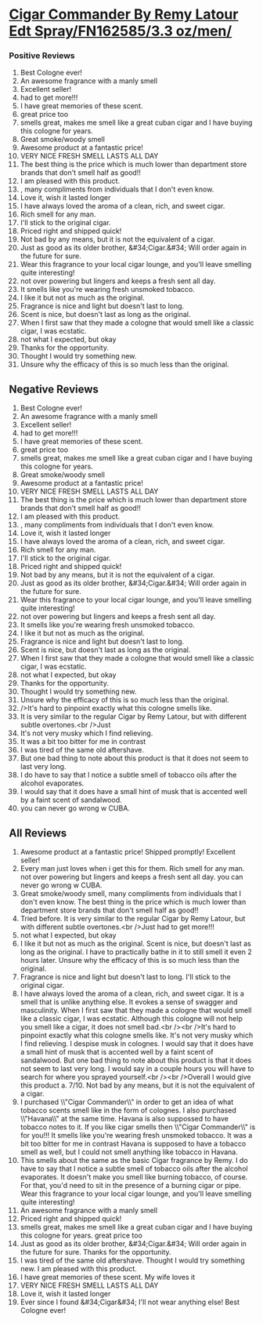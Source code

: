 # [Cigar Commander By Remy Latour Edt Spray/FN162585/3.3 oz/men/](https://products.checkmycream.com/products/Cigar-Commander-By-Remy-Latour-Edt-SprayFN1625853.3-ozmen.html)

### Positive Reviews

<ol>
      <li>Best Cologne ever!</li>
      <li>An awesome fragrance with a manly smell</li>
      <li>Excellent seller!</li>
      <li>had to get more!!!</li>
      <li>I have great memories of these scent.</li>
      <li>great price too</li>
      <li>smells great, makes me smell like a great cuban cigar and I have buying this cologne for years.</li>
      <li>Great smoke/woody smell</li>
      <li>Awesome product at a fantastic price!</li>
      <li>VERY NICE FRESH SMELL LASTS ALL DAY</li>
      <li>The best thing is the price which is much lower than department store brands that don&#x27;t smell half as good!!</li>
      <li>I am pleased with this product.</li>
      <li>, many compliments from individuals that I don&#x27;t even know.</li>
      <li>Love it, wish it lasted longer</li>
      <li>I have always loved the aroma of a clean, rich, and sweet cigar.</li>
      <li>Rich smell for any man.</li>
      <li>I&#x27;ll stick to the original cigar.</li>
      <li>Priced right and shipped quick!</li>
      <li>Not bad by any means, but it is not the equivalent of a cigar.</li>
      <li>Just as good as its older brother, &amp;#34;Cigar.&amp;#34;  Will order again in the future for sure.  </li>
      <li>Wear this fragrance to your local cigar lounge, and you&#x27;ll leave smelling quite interesting!</li>
      <li>not over powering but lingers and keeps a fresh sent all day.</li>
      <li>It smells like you&#x27;re wearing fresh unsmoked tobacco.</li>
      <li>I like it but not as much as the original.  </li>
      <li>Fragrance is nice and light but doesn&#x27;t last to long.</li>
      <li>Scent is nice, but doesn&#x27;t last as long as the original.  </li>
      <li>When I first saw that they made a cologne that would  smell like a classic cigar, I was ecstatic.  </li>
      <li>not what I expected, but okay</li>
      <li>Thanks for the opportunity.</li>
      <li>Thought I would try something new.  </li>
      <li>Unsure why the efficacy of this is so much less than the original.</li>
</ol>


<h2>Negative Reviews</h2>
<ol>
<li> Best Cologne ever!</li>
<li> An awesome fragrance with a manly smell</li>
<li> Excellent seller!</li>
<li> had to get more!!!</li>
<li> I have great memories of these scent.</li>
<li> great price too</li>
<li> smells great, makes me smell like a great cuban cigar and I have buying this cologne for years.</li>
<li> Great smoke/woody smell</li>
<li> Awesome product at a fantastic price!</li>
<li> VERY NICE FRESH SMELL LASTS ALL DAY</li>
<li> The best thing is the price which is much lower than department store brands that don&#x27;t smell half as good!!</li>
<li> I am pleased with this product.</li>
<li> , many compliments from individuals that I don&#x27;t even know.</li>
<li> Love it, wish it lasted longer</li>
<li> I have always loved the aroma of a clean, rich, and sweet cigar.</li>
<li> Rich smell for any man.</li>
<li> I&#x27;ll stick to the original cigar.</li>
<li> Priced right and shipped quick!</li>
<li> Not bad by any means, but it is not the equivalent of a cigar.</li>
<li> Just as good as its older brother, &amp;#34;Cigar.&amp;#34;  Will order again in the future for sure.  </li>
<li> Wear this fragrance to your local cigar lounge, and you&#x27;ll leave smelling quite interesting!</li>
<li> not over powering but lingers and keeps a fresh sent all day.</li>
<li> It smells like you&#x27;re wearing fresh unsmoked tobacco.</li>
<li> I like it but not as much as the original.  </li>
<li> Fragrance is nice and light but doesn&#x27;t last to long.</li>
<li> Scent is nice, but doesn&#x27;t last as long as the original.  </li>
<li> When I first saw that they made a cologne that would  smell like a classic cigar, I was ecstatic.  </li>
<li> not what I expected, but okay</li>
<li> Thanks for the opportunity.</li>
<li> Thought I would try something new.  </li>
<li> Unsure why the efficacy of this is so much less than the original.</li>
<li> /&gt;It&#x27;s hard to pinpoint exactly what this cologne smells like.</li>
<li> It is very similar to the regular Cigar by Remy Latour, but with different subtle overtones.&lt;br /&gt;Just</li>
<li> It&#x27;s not very musky which I find relieving.</li>
<li> It was a bit too bitter for me in contrast</li>
<li> I was tired of the same old aftershave.  </li>
<li> But one bad thing to note about this product is that it does not seem to last very long.</li>
<li> I do have to say that I notice a subtle smell of tobacco oils after the alcohol evaporates.  </li>
<li> I would say that it does have a small hint of musk that is accented well by a faint scent of sandalwood.</li>
<li> you can never go wrong w CUBA.</li>
</ol>

<h2>All Reviews</h2>

<ol>
    <li> Awesome product at a fantastic price! Shipped promptly! Excellent seller!</li>
    <li> Every man just loves when i get this for them. Rich smell for any man. not over powering but lingers and keeps a fresh sent all day. you can never go wrong w CUBA.</li>
    <li> Great smoke/woody smell, many compliments from individuals that I don&#x27;t even know. The best thing is the price which is much lower than department store brands that don&#x27;t smell half as good!!</li>
    <li> Tried before. It is very similar to the regular Cigar by Remy Latour, but with different subtle overtones.&lt;br /&gt;Just had to get more!!!</li>
    <li> not what I expected, but okay</li>
    <li> I like it but not as much as the original.  Scent is nice, but doesn&#x27;t last as long as the original.  I have to practically bathe in it to still smell it even 2 hours later.  Unsure why the efficacy of this is so much less than the original.</li>
    <li> Fragrance is nice and light but doesn&#x27;t last to long. I&#x27;ll stick to the original cigar.</li>
    <li> I have always loved the aroma of a clean, rich, and sweet cigar. It is a smell that is unlike anything else. It evokes a sense of swagger and masculinity. When I first saw that they made a cologne that would  smell like a classic cigar, I was ecstatic.  Although this cologne will not help you smell like a cigar, it does not smell bad.&lt;br /&gt;&lt;br /&gt;It&#x27;s hard to pinpoint exactly what this cologne smells like. It&#x27;s not very musky which I find relieving. I despise musk in colognes. I would say that it does have a small hint of musk that is accented well by a faint scent of sandalwood. But one bad thing to note about this product is that it does not seem to last very long. I would say in a couple hours you will have to search for where you sprayed yourself.&lt;br /&gt;&lt;br /&gt;Overall I would give this product a. 7/10. Not bad by any means, but it is not the equivalent of a cigar.</li>
    <li> I purchased \\&quot;Cigar Commander\\&quot; in order to get an idea of what tobacco scents smell like in the form of colognes. I also purchased \\&quot;Havana\\&quot; at the same time. Havana is also suppossed to have tobacco notes to it. If you like cigar smells then \\&quot;Cigar Commander\\&quot; is for you!!! It smells like you&#x27;re wearing fresh unsmoked tobacco. It was a bit too bitter for me in contrast Havana is supposed to have a tobacco smell as well, but I could not smell anything like tobacco in Havana.</li>
    <li> This smells about the same as the basic Cigar fragrance by Remy.  I do have to say that I notice a subtle smell of tobacco oils after the alcohol evaporates.  It doesn&#x27;t make you smell like burning tobacco, of course.  For that, you&#x27;d need to sit in the presence of a burning cigar or pipe.  Wear this fragrance to your local cigar lounge, and you&#x27;ll leave smelling quite interesting!</li>
    <li> An awesome fragrance with a manly smell</li>
    <li> Priced right and shipped quick!</li>
    <li> smells great, makes me smell like a great cuban cigar and I have buying this cologne for years. great price too</li>
    <li> Just as good as its older brother, &amp;#34;Cigar.&amp;#34;  Will order again in the future for sure.  Thanks for the opportunity.</li>
    <li> I was tired of the same old aftershave.  Thought I would try something new.  I am pleased with this product.</li>
    <li> I have great memories of these scent. My wife loves it</li>
    <li> VERY NICE FRESH SMELL LASTS ALL DAY</li>
    <li> Love it, wish it lasted longer</li>
    <li> Ever since I found &amp;#34;Cigar&amp;#34; I&#x27;ll not wear anything else! Best Cologne ever!</li>
</ol>





